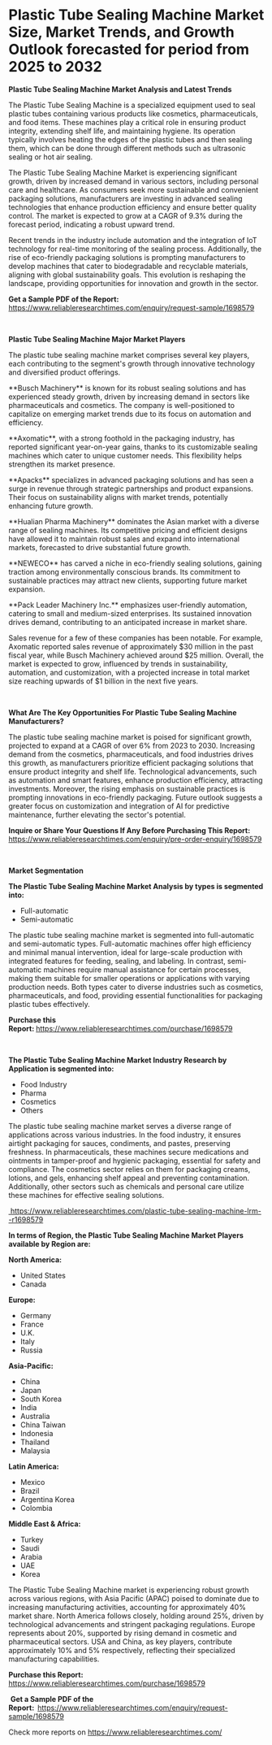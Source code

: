 <p><h1>Plastic Tube Sealing Machine‎ Market Size, Market Trends, and Growth Outlook forecasted for period from 2025 to 2032</h1></p><p><strong>Plastic Tube Sealing Machine‎ Market Analysis and Latest Trends</strong></p>
<p><p>The Plastic Tube Sealing Machine is a specialized equipment used to seal plastic tubes containing various products like cosmetics, pharmaceuticals, and food items. These machines play a critical role in ensuring product integrity, extending shelf life, and maintaining hygiene. Its operation typically involves heating the edges of the plastic tubes and then sealing them, which can be done through different methods such as ultrasonic sealing or hot air sealing.</p><p>The Plastic Tube Sealing Machine Market is experiencing significant growth, driven by increased demand in various sectors, including personal care and healthcare. As consumers seek more sustainable and convenient packaging solutions, manufacturers are investing in advanced sealing technologies that enhance production efficiency and ensure better quality control. The market is expected to grow at a CAGR of 9.3% during the forecast period, indicating a robust upward trend.</p><p>Recent trends in the industry include automation and the integration of IoT technology for real-time monitoring of the sealing process. Additionally, the rise of eco-friendly packaging solutions is prompting manufacturers to develop machines that cater to biodegradable and recyclable materials, aligning with global sustainability goals. This evolution is reshaping the landscape, providing opportunities for innovation and growth in the sector.</p></p>
<p><strong>Get a Sample PDF of the Report:&nbsp;</strong> <a href="https://www.reliableresearchtimes.com/enquiry/request-sample/1698579?utm_campaign=2009&utm_medium=2&utm_source=Github&utm_content=ia&utm_term=27032025&utm_id=plastic-tube-sealing-machine">https://www.reliableresearchtimes.com/enquiry/request-sample/1698579</a></p>
<p>&nbsp;</p>
<p><strong>Plastic Tube Sealing Machine‎ Major Market Players</strong></p>
<p><p>The plastic tube sealing machine market comprises several key players, each contributing to the segment's growth through innovative technology and diversified product offerings. </p><p>**Busch Machinery** is known for its robust sealing solutions and has experienced steady growth, driven by increasing demand in sectors like pharmaceuticals and cosmetics. The company is well-positioned to capitalize on emerging market trends due to its focus on automation and efficiency.</p><p>**Axomatic**, with a strong foothold in the packaging industry, has reported significant year-on-year gains, thanks to its customizable sealing machines which cater to unique customer needs. This flexibility helps strengthen its market presence.</p><p>**Apacks** specializes in advanced packaging solutions and has seen a surge in revenue through strategic partnerships and product expansions. Their focus on sustainability aligns with market trends, potentially enhancing future growth.</p><p>**Hualian Pharma Machinery** dominates the Asian market with a diverse range of sealing machines. Its competitive pricing and efficient designs have allowed it to maintain robust sales and expand into international markets, forecasted to drive substantial future growth.</p><p>**NEWECO** has carved a niche in eco-friendly sealing solutions, gaining traction among environmentally conscious brands. Its commitment to sustainable practices may attract new clients, supporting future market expansion.</p><p>**Pack Leader Machinery Inc.** emphasizes user-friendly automation, catering to small and medium-sized enterprises. Its sustained innovation drives demand, contributing to an anticipated increase in market share.</p><p>Sales revenue for a few of these companies has been notable. For example, Axomatic reported sales revenue of approximately $30 million in the past fiscal year, while Busch Machinery achieved around $25 million. Overall, the market is expected to grow, influenced by trends in sustainability, automation, and customization, with a projected increase in total market size reaching upwards of $1 billion in the next five years.</p></p>
<p>&nbsp;</p>
<p><strong>What Are The Key Opportunities For Plastic Tube Sealing Machine‎ Manufacturers?</strong></p>
<p><p>The plastic tube sealing machine market is poised for significant growth, projected to expand at a CAGR of over 6% from 2023 to 2030. Increasing demand from the cosmetics, pharmaceuticals, and food industries drives this growth, as manufacturers prioritize efficient packaging solutions that ensure product integrity and shelf life. Technological advancements, such as automation and smart features, enhance production efficiency, attracting investments. Moreover, the rising emphasis on sustainable practices is prompting innovations in eco-friendly packaging. Future outlook suggests a greater focus on customization and integration of AI for predictive maintenance, further elevating the sector's potential.</p></p>
<p><strong>Inquire or Share Your Questions If Any Before Purchasing This Report:</strong> <a href="https://www.reliableresearchtimes.com/enquiry/pre-order-enquiry/1698579?utm_campaign=2009&utm_medium=2&utm_source=Github&utm_content=ia&utm_term=27032025&utm_id=plastic-tube-sealing-machine">https://www.reliableresearchtimes.com/enquiry/pre-order-enquiry/1698579</a></p>
<p>&nbsp;</p>
<p><strong>Market Segmentation</strong></p>
<p><strong>The Plastic Tube Sealing Machine‎ Market Analysis by types is segmented into:</strong></p>
<p><ul><li>Full-automatic</li><li>Semi-automatic</li></ul></p>
<p><p>The plastic tube sealing machine market is segmented into full-automatic and semi-automatic types. Full-automatic machines offer high efficiency and minimal manual intervention, ideal for large-scale production with integrated features for feeding, sealing, and labeling. In contrast, semi-automatic machines require manual assistance for certain processes, making them suitable for smaller operations or applications with varying production needs. Both types cater to diverse industries such as cosmetics, pharmaceuticals, and food, providing essential functionalities for packaging plastic tubes effectively.</p></p>
<p><strong>Purchase this Report:&nbsp;</strong><a href="https://www.reliableresearchtimes.com/purchase/1698579?utm_campaign=2009&utm_medium=2&utm_source=Github&utm_content=ia&utm_term=27032025&utm_id=plastic-tube-sealing-machine">https://www.reliableresearchtimes.com/purchase/1698579</a></p>
<p>&nbsp;</p>
<p><strong>The Plastic Tube Sealing Machine‎ Market Industry Research by Application is segmented into:</strong></p>
<p><ul><li>Food Industry</li><li>Pharma</li><li>Cosmetics</li><li>Others</li></ul></p>
<p><p>The plastic tube sealing machine market serves a diverse range of applications across various industries. In the food industry, it ensures airtight packaging for sauces, condiments, and pastes, preserving freshness. In pharmaceuticals, these machines secure medications and ointments in tamper-proof and hygienic packaging, essential for safety and compliance. The cosmetics sector relies on them for packaging creams, lotions, and gels, enhancing shelf appeal and preventing contamination. Additionally, other sectors such as chemicals and personal care utilize these machines for effective sealing solutions.</p></p>
<p><a href="https://www.reliableresearchtimes.com/plastic-tube-sealing-machine-lrm--r1698579?utm_campaign=2009&utm_medium=2&utm_source=Github&utm_content=ia&utm_term=27032025&utm_id=plastic-tube-sealing-machine">&nbsp;https://www.reliableresearchtimes.com/plastic-tube-sealing-machine-lrm--r1698579</a></p>
<p><strong>In terms of Region, the Plastic Tube Sealing Machine‎ Market Players available by Region are:</strong></p>
<p>
    <p> <strong> North America: </strong>
        <ul>
            <li>United States</li>
            <li>Canada</li>
        </ul>
        </p> 
    <p> <strong> Europe: </strong>
        <ul>
            <li>Germany</li>
            <li>France</li>
            <li>U.K.</li>
            <li>Italy</li>
            <li>Russia</li>
        </ul>
        </p> 
    <p> <strong> Asia-Pacific: </strong>
        <ul>
            <li>China</li>
            <li>Japan</li>
            <li>South Korea</li>
            <li>India</li>
            <li>Australia</li>
            <li>China Taiwan</li>
            <li>Indonesia</li>
            <li>Thailand</li>
            <li>Malaysia</li>
        </ul>
        </p> 
    <p> <strong> Latin America: </strong>
        <ul>
            <li>Mexico</li>
            <li>Brazil</li>
            <li>Argentina Korea</li>
            <li>Colombia</li>
        </ul>
        </p> 
    <p> <strong> Middle East & Africa: </strong>
        <ul>
            <li>Turkey</li>
            <li>Saudi</li>
            <li>Arabia</li>
            <li>UAE</li>
            <li>Korea</li>
        </ul>
    </p>
    </p>
<p><p>The Plastic Tube Sealing Machine market is experiencing robust growth across various regions, with Asia Pacific (APAC) poised to dominate due to increasing manufacturing activities, accounting for approximately 40% market share. North America follows closely, holding around 25%, driven by technological advancements and stringent packaging regulations. Europe represents about 20%, supported by rising demand in cosmetic and pharmaceutical sectors. USA and China, as key players, contribute approximately 10% and 5% respectively, reflecting their specialized manufacturing capabilities.</p></p>
<p><strong>Purchase this Report: </strong><a href="https://www.reliableresearchtimes.com/purchase/1698579?utm_campaign=2009&utm_medium=2&utm_source=Github&utm_content=ia&utm_term=27032025&utm_id=plastic-tube-sealing-machine">https://www.reliableresearchtimes.com/purchase/1698579</a></p>
<p>&nbsp;<strong>Get a Sample PDF of the Report:&nbsp;&nbsp;</strong><a href="https://www.reliableresearchtimes.com/enquiry/request-sample/1698579?utm_campaign=2009&utm_medium=2&utm_source=Github&utm_content=ia&utm_term=27032025&utm_id=plastic-tube-sealing-machine">https://www.reliableresearchtimes.com/enquiry/request-sample/1698579</a></p>
<p><strong></strong></p>
<p>Check more reports on <a href="https://www.reliableresearchtimes.com/?utm_campaign=2009&utm_medium=2&utm_source=Github&utm_content=ia&utm_term=27032025&utm_id=plastic-tube-sealing-machine">https://www.reliableresearchtimes.com/</a></p>